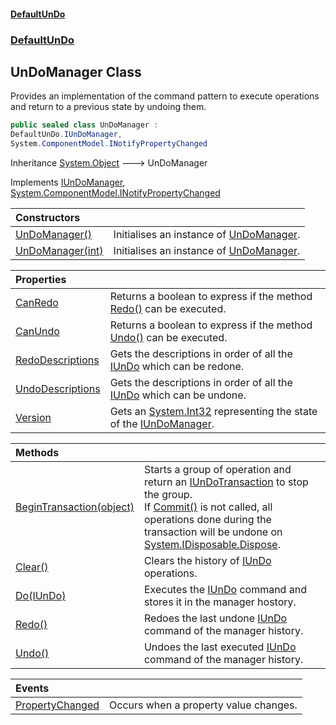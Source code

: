 #### [DefaultUnDo](DefaultUnDo.md 'DefaultUnDo')
### [DefaultUnDo](DefaultUnDo.md#DefaultUnDo 'DefaultUnDo')

## UnDoManager Class

Provides an implementation of the command pattern to execute operations and return to a previous state by undoing them.

```csharp
public sealed class UnDoManager :
DefaultUnDo.IUnDoManager,
System.ComponentModel.INotifyPropertyChanged
```

Inheritance [System.Object](https://docs.microsoft.com/en-us/dotnet/api/System.Object 'System.Object') &#129106; UnDoManager

Implements [IUnDoManager](IUnDoManager.md 'DefaultUnDo.IUnDoManager'), [System.ComponentModel.INotifyPropertyChanged](https://docs.microsoft.com/en-us/dotnet/api/System.ComponentModel.INotifyPropertyChanged 'System.ComponentModel.INotifyPropertyChanged')

| Constructors | |
| :--- | :--- |
| [UnDoManager()](UnDoManager.UnDoManager().md 'DefaultUnDo.UnDoManager.UnDoManager()') | Initialises an instance of [UnDoManager](UnDoManager.md 'DefaultUnDo.UnDoManager'). |
| [UnDoManager(int)](UnDoManager.UnDoManager(int).md 'DefaultUnDo.UnDoManager.UnDoManager(int)') | Initialises an instance of [UnDoManager](UnDoManager.md 'DefaultUnDo.UnDoManager'). |

| Properties | |
| :--- | :--- |
| [CanRedo](UnDoManager.CanRedo.md 'DefaultUnDo.UnDoManager.CanRedo') | Returns a boolean to express if the method [Redo()](UnDoManager.Redo().md 'DefaultUnDo.UnDoManager.Redo()') can be executed. |
| [CanUndo](UnDoManager.CanUndo.md 'DefaultUnDo.UnDoManager.CanUndo') | Returns a boolean to express if the method [Undo()](UnDoManager.Undo().md 'DefaultUnDo.UnDoManager.Undo()') can be executed. |
| [RedoDescriptions](UnDoManager.RedoDescriptions.md 'DefaultUnDo.UnDoManager.RedoDescriptions') | Gets the descriptions in order of all the [IUnDo](IUnDo.md 'DefaultUnDo.IUnDo') which can be redone. |
| [UndoDescriptions](UnDoManager.UndoDescriptions.md 'DefaultUnDo.UnDoManager.UndoDescriptions') | Gets the descriptions in order of all the [IUnDo](IUnDo.md 'DefaultUnDo.IUnDo') which can be undone. |
| [Version](UnDoManager.Version.md 'DefaultUnDo.UnDoManager.Version') | Gets an [System.Int32](https://docs.microsoft.com/en-us/dotnet/api/System.Int32 'System.Int32') representing the state of the [IUnDoManager](IUnDoManager.md 'DefaultUnDo.IUnDoManager'). |

| Methods | |
| :--- | :--- |
| [BeginTransaction(object)](UnDoManager.BeginTransaction(object).md 'DefaultUnDo.UnDoManager.BeginTransaction(object)') | Starts a group of operation and return an [IUnDoTransaction](IUnDoTransaction.md 'DefaultUnDo.IUnDoTransaction') to stop the group.<br/>If [Commit()](IUnDoTransaction.Commit().md 'DefaultUnDo.IUnDoTransaction.Commit()') is not called, all operations done during the transaction will be undone on [System.IDisposable.Dispose](https://docs.microsoft.com/en-us/dotnet/api/System.IDisposable.Dispose 'System.IDisposable.Dispose'). |
| [Clear()](UnDoManager.Clear().md 'DefaultUnDo.UnDoManager.Clear()') | Clears the history of [IUnDo](IUnDo.md 'DefaultUnDo.IUnDo') operations. |
| [Do(IUnDo)](UnDoManager.Do(IUnDo).md 'DefaultUnDo.UnDoManager.Do(DefaultUnDo.IUnDo)') | Executes the [IUnDo](IUnDo.md 'DefaultUnDo.IUnDo') command and stores it in the manager hostory. |
| [Redo()](UnDoManager.Redo().md 'DefaultUnDo.UnDoManager.Redo()') | Redoes the last undone [IUnDo](IUnDo.md 'DefaultUnDo.IUnDo') command of the manager history. |
| [Undo()](UnDoManager.Undo().md 'DefaultUnDo.UnDoManager.Undo()') | Undoes the last executed [IUnDo](IUnDo.md 'DefaultUnDo.IUnDo') command of the manager history. |

| Events | |
| :--- | :--- |
| [PropertyChanged](UnDoManager.PropertyChanged.md 'DefaultUnDo.UnDoManager.PropertyChanged') | Occurs when a property value changes. |
